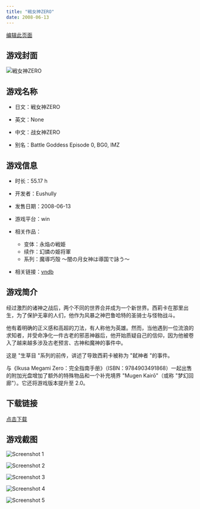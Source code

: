 ```yaml
---
title: "戦女神ZERO"
date: 2008-06-13
---
```

[编辑此页面](https://github.com/ACG-3/ADV3-source/blob/main/source/_posts/games/%E6%88%A6%E5%A5%B3%E7%A5%9EZERO.md)

## 游戏封面

![戦女神ZERO](https%3A//pan.timero.xyz/onedrive/img_lib_001/%E6%88%A6%E5%A5%B3%E7%A5%9EZERO_cover.avif)


## 游戏名称

- 日文：戦女神ZERO
- 英文：None
- 中文：战女神ZERO

- 别名：Battle Goddess Episode 0, BG0, IMZ


## 游戏信息

- 时长：55.17 h
- 开发者：Eushully
- 发售日期：2008-06-13
- 游戏平台：win
- 相关作品：
   - 变体：永焔の戦姫
   - 续作：幻燐の姫将軍
   - 系列：魔導巧殻 ～闇の月女神は導国で詠う～

- 相关链接：[vndb](https://vndb.org/v768)


## 游戏简介

经过激烈的诸神之战后，两个不同的世界合并成为一个新世界。西莉卡在那里出生，为了保护无辜的人们，他作为风暴之神巴鲁哈特的圣骑士与怪物战斗。

他有着明确的正义感和高超的刀法，有人称他为英雄。然而，当他遇到一位流浪的求知者，并受命净化一件古老的邪恶神器后，他开始质疑自己的信仰，因为他被卷入了越来越多涉及古老预言、古神和魔神的事件中。

这是 "生草目 "系列的前传，讲述了导致西莉卡被称为 "弑神者 "的事件。

与《Ikusa Megami Zero：完全指南手册》（ISBN：9784903491868）一起出售的附加光盘增加了额外的特殊物品和一个补充境界 "Mugen Kairō"（或称 "梦幻回廊"）。它还将游戏版本提升至 2.0。


## 下载链接

[点击下载](https://pan.timero.xyz/onedrive/adv_lib_001/%E6%88%A6%E5%A5%B3%E7%A5%9EZERO)


## 游戏截图


![Screenshot 1](https%3A//pan.timero.xyz/onedrive/img_lib_001/%E6%88%A6%E5%A5%B3%E7%A5%9EZERO_Screenshot_1.avif)

![Screenshot 2](https%3A//pan.timero.xyz/onedrive/img_lib_001/%E6%88%A6%E5%A5%B3%E7%A5%9EZERO_Screenshot_2.avif)

![Screenshot 3](https%3A//pan.timero.xyz/onedrive/img_lib_001/%E6%88%A6%E5%A5%B3%E7%A5%9EZERO_Screenshot_3.avif)

![Screenshot 4](https%3A//pan.timero.xyz/onedrive/img_lib_001/%E6%88%A6%E5%A5%B3%E7%A5%9EZERO_Screenshot_4.avif)

![Screenshot 5](https%3A//pan.timero.xyz/onedrive/img_lib_001/%E6%88%A6%E5%A5%B3%E7%A5%9EZERO_Screenshot_5.avif)

